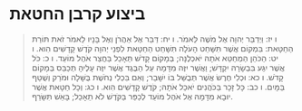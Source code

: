 # ביצוע קרבן החטאת

> ו יז: וַיְדַבֵּר יְהוָה אֶל מֹשֶׁה לֵּאמֹר.
> ו יח: דַּבֵּר אֶל אַהֲרֹן וְאֶל בָּנָיו לֵאמֹר זֹאת תּוֹרַת הַחַטָּאת:  בִּמְקוֹם אֲשֶׁר תִּשָּׁחֵט הָעֹלָה תִּשָּׁחֵט הַחַטָּאת לִפְנֵי יְהוָה קֹדֶשׁ קָדָשִׁים הִוא.
> ו יט: הַכֹּהֵן הַמְחַטֵּא אֹתָהּ יֹאכְלֶנָּה; בְּמָקוֹם קָדֹשׁ תֵּאָכֵל בַּחֲצַר אֹהֶל מוֹעֵד.
> ו כ: כֹּל אֲשֶׁר יִגַּע בִּבְשָׂרָהּ יִקְדָּשׁ; וַאֲשֶׁר יִזֶּה מִדָּמָהּ עַל הַבֶּגֶד אֲשֶׁר יִזֶּה עָלֶיהָ תְּכַבֵּס בְּמָקוֹם קָדֹשׁ.
> ו כא: וּכְלִי חֶרֶשׂ אֲשֶׁר תְּבֻשַּׁל בּוֹ יִשָּׁבֵר; וְאִם בִּכְלִי נְחֹשֶׁת בֻּשָּׁלָה וּמֹרַק וְשֻׁטַּף בַּמָּיִם.
> ו כב: כָּל זָכָר בַּכֹּהֲנִים יֹאכַל אֹתָהּ; קֹדֶשׁ קָדָשִׁים הִוא.
> ו כג: וְכָל חַטָּאת אֲשֶׁר יוּבָא מִדָּמָהּ אֶל אֹהֶל מוֹעֵד לְכַפֵּר בַּקֹּדֶשׁ לֹא תֵאָכֵל; בָּאֵשׁ תִּשָּׂרֵף. 
 

